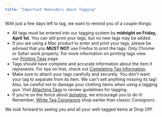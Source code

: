 ```yaml
---
title: "Important Reminders about Tagging"
---
```


With just a few days left to tag, we want to remind you of a couple things:

* All tags must be entered into our tagging system by **midnight on Friday, April 1st**. You can still print your tags, but no new tags may be added.
* If you are using a Mac product to enter and print your tags, please be advised that you **MUST NOT** use Firefox to print the tags. Only Chrome or Safari work properly. For more information on printing tags view our [Printing Tags](/consignors/items-accepted/printing-your-tags/) page.
* Tags should have complete and accurate information about the item it represents. For tips on that, check out [Completing Tag Information](/consignors/completing-tag-information/).
* Make sure to attach your tags carefully and securely. You don't want your tag to separate from its item. We can't sell anything missing its tag! Also, be careful not to damage your clothing items when using a tagging gun. Visit [Attaching Tags](/consignors/attaching-tags/) to review guidelines for tagging.
* If you're on the fence about [donating](/about/charities/), we encourage you to do it! Remember, [White Tag Consignors](/consignors/white-tag-consignors/) shop earlier than classic Consignors.

We look forward to seeing you and all your well-tagged items at Drop Off!
